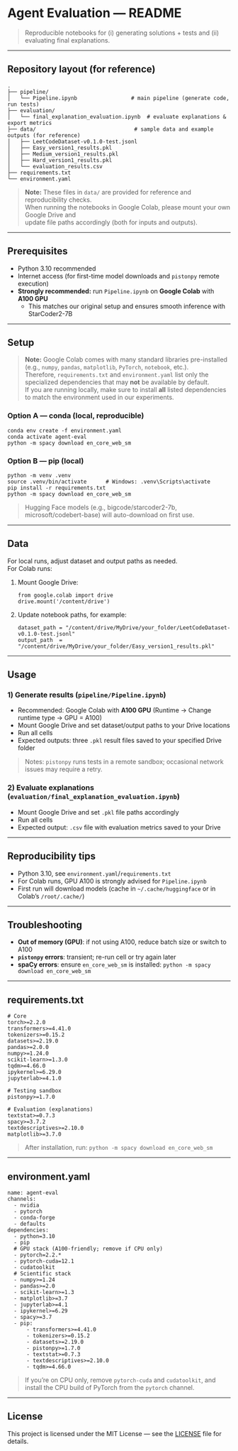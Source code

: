 # Agent Evaluation — README

> Reproducible notebooks for (i) generating solutions + tests and (ii) evaluating final explanations.

---

## Repository layout (for reference)

    .
    ├── pipeline/
    │   └── Pipeline.ipynb                 # main pipeline (generate code, run tests)
    ├── evaluation/
    │   └── final_explanation_evaluation.ipynb  # evaluate explanations & export metrics
    ├── data/                               # sample data and example outputs (for reference)
    │   ├── LeetCodeDataset-v0.1.0-test.jsonl
    │   ├── Easy_version1_results.pkl
    │   ├── Medium_version1_results.pkl
    │   ├── Hard_version1_results.pkl
    │   └── evaluation_results.csv
    ├── requirements.txt
    └── environment.yaml

> **Note:** These files in `data/` are provided for reference and reproducibility checks.  
> When running the notebooks in Google Colab, please mount your own Google Drive and  
> update file paths accordingly (both for inputs and outputs).

---

## Prerequisites

- Python 3.10 recommended  
- Internet access (for first-time model downloads and `pistonpy` remote execution)  
- **Strongly recommended:** run `Pipeline.ipynb` on **Google Colab** with **A100 GPU**  
  - This matches our original setup and ensures smooth inference with StarCoder2-7B

---

## Setup
> **Note:** Google Colab comes with many standard libraries pre-installed  
> (e.g., `numpy`, `pandas`, `matplotlib`, `PyTorch`, `notebook`, etc.).  
> Therefore, `requirements.txt` and `environment.yaml` list only the  
> specialized dependencies that may **not** be available by default.  
> If you are running locally, make sure to install **all** listed dependencies  
> to match the environment used in our experiments.
> 
### Option A — conda (local, reproducible)

    conda env create -f environment.yaml
    conda activate agent-eval
    python -m spacy download en_core_web_sm

### Option B — pip (local)

    python -m venv .venv
    source .venv/bin/activate      # Windows: .venv\Scripts\activate
    pip install -r requirements.txt
    python -m spacy download en_core_web_sm

> Hugging Face models (e.g., bigcode/starcoder2-7b, microsoft/codebert-base) will auto-download on first use.

---

## Data

For local runs, adjust dataset and output paths as needed.  
For Colab runs:

1. Mount Google Drive:
   
       from google.colab import drive
       drive.mount('/content/drive')

2. Update notebook paths, for example:

       dataset_path = "/content/drive/MyDrive/your_folder/LeetCodeDataset-v0.1.0-test.jsonl"
       output_path  = "/content/drive/MyDrive/your_folder/Easy_version1_results.pkl"

---

## Usage

### 1) Generate results (`pipeline/Pipeline.ipynb`)

- Recommended: Google Colab with **A100 GPU** (Runtime → Change runtime type → GPU = A100)  
- Mount Google Drive and set dataset/output paths to your Drive locations  
- Run all cells  
- Expected outputs: three `.pkl` result files saved to your specified Drive folder

> Notes: `pistonpy` runs tests in a remote sandbox; occasional network issues may require a retry.

### 2) Evaluate explanations (`evaluation/final_explanation_evaluation.ipynb`)

- Mount Google Drive and set `.pkl` file paths accordingly  
- Run all cells  
- Expected output: `.csv` file with evaluation metrics saved to your Drive

---

## Reproducibility tips

- Python 3.10, see `environment.yaml`/`requirements.txt`  
- For Colab runs, GPU A100 is strongly advised for `Pipeline.ipynb`  
- First run will download models (cache in `~/.cache/huggingface` or in Colab’s `/root/.cache/`)

---

## Troubleshooting

- **Out of memory (GPU)**: if not using A100, reduce batch size or switch to A100  
- **`pistonpy` errors**: transient; re-run cell or try again later  
- **spaCy errors**: ensure `en_core_web_sm` is installed: `python -m spacy download en_core_web_sm`

---

## requirements.txt

    # Core
    torch>=2.2.0
    transformers>=4.41.0
    tokenizers>=0.15.2
    datasets>=2.19.0
    pandas>=2.0.0
    numpy>=1.24.0
    scikit-learn>=1.3.0
    tqdm>=4.66.0
    ipykernel>=6.29.0
    jupyterlab>=4.1.0

    # Testing sandbox
    pistonpy>=1.7.0

    # Evaluation (explanations)
    textstat>=0.7.3
    spacy>=3.7.2
    textdescriptives>=2.10.0
    matplotlib>=3.7.0

> After installation, run: `python -m spacy download en_core_web_sm`

---

## environment.yaml

    name: agent-eval
    channels:
      - nvidia
      - pytorch
      - conda-forge
      - defaults
    dependencies:
      - python=3.10
      - pip
      # GPU stack (A100-friendly; remove if CPU only)
      - pytorch=2.2.*
      - pytorch-cuda=12.1
      - cudatoolkit
      # Scientific stack
      - numpy>=1.24
      - pandas>=2.0
      - scikit-learn>=1.3
      - matplotlib>=3.7
      - jupyterlab>=4.1
      - ipykernel>=6.29
      - spacy>=3.7
      - pip:
          - transformers>=4.41.0
          - tokenizers>=0.15.2
          - datasets>=2.19.0
          - pistonpy>=1.7.0
          - textstat>=0.7.3
          - textdescriptives>=2.10.0
          - tqdm>=4.66.0

> If you’re on CPU only, remove `pytorch-cuda` and `cudatoolkit`, and install the CPU build of PyTorch from the `pytorch` channel.

---

## License

This project is licensed under the MIT License — see the [LICENSE](LICENSE) file for details.
